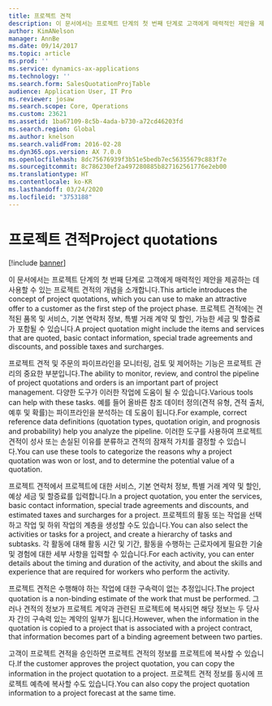 ```yaml
---
title: 프로젝트 견적
description: 이 문서에서는 프로젝트 단계의 첫 번째 단계로 고객에게 매력적인 제안을 제공하는 데 사용할 수 있는 프로젝트 견적의 개념을 소개합니다. 프로젝트 견적에는 견적된 품목 및 서비스, 기본 연락처 정보, 특별 거래 계약 및 할인, 가능한 세금 및 할증료가 포함될 수 있습니다.
author: KimANelson
manager: AnnBe
ms.date: 09/14/2017
ms.topic: article
ms.prod: ''
ms.service: dynamics-ax-applications
ms.technology: ''
ms.search.form: SalesQuotationProjTable
audience: Application User, IT Pro
ms.reviewer: josaw
ms.search.scope: Core, Operations
ms.custom: 23621
ms.assetid: 1ba67109-8c5b-4ada-b730-a72cd46203fd
ms.search.region: Global
ms.author: knelson
ms.search.validFrom: 2016-02-28
ms.dyn365.ops.version: AX 7.0.0
ms.openlocfilehash: 8dc75676939f3b51e5bedb7ec56355679c883f7e
ms.sourcegitcommit: 8c786230ef2a497280885b827162561776e2eb00
ms.translationtype: HT
ms.contentlocale: ko-KR
ms.lasthandoff: 03/24/2020
ms.locfileid: "3753188"
---
```

# <a name="project-quotations"></a><span data-ttu-id="c8dc9-104">프로젝트 견적</span><span class="sxs-lookup"><span data-stu-id="c8dc9-104">Project quotations</span></span>

[!include [banner](../includes/banner.md)]

<span data-ttu-id="c8dc9-105">이 문서에서는 프로젝트 단계의 첫 번째 단계로 고객에게 매력적인 제안을 제공하는 데 사용할 수 있는 프로젝트 견적의 개념을 소개합니다.</span><span class="sxs-lookup"><span data-stu-id="c8dc9-105">This article introduces the concept of project quotations, which you can use to make an attractive offer to a customer as the first step of the project phase.</span></span> <span data-ttu-id="c8dc9-106">프로젝트 견적에는 견적된 품목 및 서비스, 기본 연락처 정보, 특별 거래 계약 및 할인, 가능한 세금 및 할증료가 포함될 수 있습니다.</span><span class="sxs-lookup"><span data-stu-id="c8dc9-106">A project quotation might include the items and services that are quoted, basic contact information, special trade agreements and discounts, and possible taxes and surcharges.</span></span> 

<span data-ttu-id="c8dc9-107">프로젝트 견적 및 주문의 파이프라인을 모니터링, 검토 및 제어하는 기능은 프로젝트 관리의 중요한 부분입니다.</span><span class="sxs-lookup"><span data-stu-id="c8dc9-107">The ability to monitor, review, and control the pipeline of project quotations and orders is an important part of project management.</span></span> <span data-ttu-id="c8dc9-108">다양한 도구가 이러한 작업에 도움이 될 수 있습니다.</span><span class="sxs-lookup"><span data-stu-id="c8dc9-108">Various tools can help with these tasks.</span></span> <span data-ttu-id="c8dc9-109">예를 들어 올바른 참조 데이터 정의(견적 유형, 견적 출처, 예후 및 확률)는 파이프라인을 분석하는 데 도움이 됩니다.</span><span class="sxs-lookup"><span data-stu-id="c8dc9-109">For example, correct reference data definitions (quotation types, quotation origin, and prognosis and probability) help you analyze the pipeline.</span></span> <span data-ttu-id="c8dc9-110">이러한 도구를 사용하여 프로젝트 견적이 성사 또는 손실된 이유를 분류하고 견적의 잠재적 가치를 결정할 수 있습니다.</span><span class="sxs-lookup"><span data-stu-id="c8dc9-110">You can use these tools to categorize the reasons why a project quotation was won or lost, and to determine the potential value of a quotation.</span></span> 

<span data-ttu-id="c8dc9-111">프로젝트 견적에서 프로젝트에 대한 서비스, 기본 연락처 정보, 특별 거래 계약 및 할인, 예상 세금 및 할증료를 입력합니다.</span><span class="sxs-lookup"><span data-stu-id="c8dc9-111">In a project quotation, you enter the services, basic contact information, special trade agreements and discounts, and estimated taxes and surcharges for a project.</span></span> <span data-ttu-id="c8dc9-112">프로젝트의 활동 또는 작업을 선택하고 작업 및 하위 작업의 계층을 생성할 수도 있습니다.</span><span class="sxs-lookup"><span data-stu-id="c8dc9-112">You can also select the activities or tasks for a project, and create a hierarchy of tasks and subtasks.</span></span> <span data-ttu-id="c8dc9-113">각 활동에 대해 활동 시간 및 기간, 활동을 수행하는 근로자에게 필요한 기술 및 경험에 대한 세부 사항을 입력할 수 있습니다.</span><span class="sxs-lookup"><span data-stu-id="c8dc9-113">For each activity, you can enter details about the timing and duration of the activity, and about the skills and experience that are required for workers who perform the activity.</span></span> 

<span data-ttu-id="c8dc9-114">프로젝트 견적은 수행해야 하는 작업에 대한 구속력이 없는 추정입니다.</span><span class="sxs-lookup"><span data-stu-id="c8dc9-114">The project quotation is a non-binding estimate of the work that must be performed.</span></span> <span data-ttu-id="c8dc9-115">그러나 견적의 정보가 프로젝트 계약과 관련된 프로젝트에 복사되면 해당 정보는 두 당사자 간의 구속력 있는 계약의 일부가 됩니다.</span><span class="sxs-lookup"><span data-stu-id="c8dc9-115">However, when the information in the quotation is copied to a project that is associated with a project contract, that information becomes part of a binding agreement between two parties.</span></span> 

<span data-ttu-id="c8dc9-116">고객이 프로젝트 견적을 승인하면 프로젝트 견적의 정보를 프로젝트에 복사할 수 있습니다.</span><span class="sxs-lookup"><span data-stu-id="c8dc9-116">If the customer approves the project quotation, you can copy the information in the project quotation to a project.</span></span> <span data-ttu-id="c8dc9-117">프로젝트 견적 정보를 동시에 프로젝트 예측에 복사할 수도 있습니다.</span><span class="sxs-lookup"><span data-stu-id="c8dc9-117">You can also copy the project quotation information to a project forecast at the same time.</span></span>



